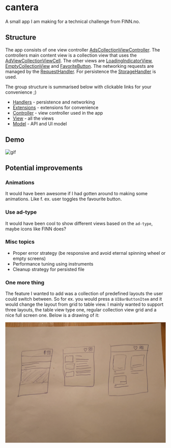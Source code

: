 # cantera

A small app I am making for a technical challenge from FINN.no.

## Structure

The app consists of one view controller [AdsCollectionViewController](cantera/Controller/AdsCollectionViewController.swift). 
The controllers main content view is a collection view that uses the [AdViewCollectionViewCell](cantera/View/AdViewCollectionViewCell.swift).
The other views are [LoadingIndicatorView](cantera/View/LoadingIndicatorView.swift), [EmptyCollectionView](cantera/View/EmptyCollectionView.swift) and [FavoriteButton](cantera/View/FavoriteButton.swift). The networking requests are managed by the [RequestHandler](cantera/Handlers/RequestHandler.swift).
For persistence the [StorageHandler](cantera/Handlers/StorageHandler.swift) is used.

The group structure is summarised below with clickable links for your
convenience ;)

- [Handlers](cantera/Handlers) - persistence and networking
- [Extensions](cantera/Extensions/) - extensions for convenience
- [Controller](cantera/Controller) - view controller used in the app
- [View](cantera/View/) - all the views
- [Model](cantera/Model/) - API and UI model

## Demo

![gif](GitHub/vid.gif)

## Potential improvements

### Animations

It would have been awesome if I had gotten around to making some animations.
Like f. ex.  user toggles the favourite button.

### Use ad-type

It would have been cool to show different views based on the `ad-type`, maybe
icons like FINN does?

### Misc topics

- Proper error strategy (be responsive and avoid eternal spinning wheel or empty screens)
- Performance tuning using instruments
- Cleanup strategy for persisted file

### One more thing

The feature I wanted to add was a collection of predefined layouts the user
could switch between. So for ex. you would press a `UIBarButtonItem`  and it
would change the layout from grid to table view. I mainly wanted to support
three layouts, the table view type one, regular collection view grid and a nice
full screen one. Below is a drawing of it:

![sketch](GitHub/sketch.jpg)
